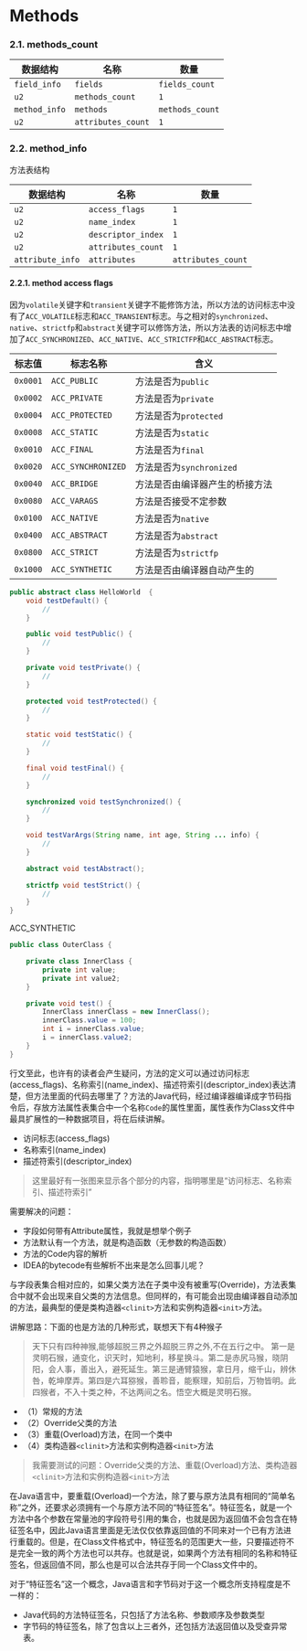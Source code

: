 # Methods

### 2.1. methods_count

| 数据结构         | 名称                  | 数量                      |
| ---------------- | --------------------- | ------------------------- |
| `field_info`     | `fields`              | `fields_count`            |
| `u2`             | `methods_count`       | `1`                       |
| `method_info`    | `methods`             | `methods_count`           |
| `u2`             | `attributes_count`    | `1`                       |

### 2.2. method_info

方法表结构

| 数据结构         | 名称               | 数量               |
| ---------------- | ------------------ | ------------------ |
| `u2`             | `access_flags`     | `1`                |
| `u2`             | `name_index`       | `1`                |
| `u2`             | `descriptor_index` | `1`                |
| `u2`             | `attributes_count` | `1`                |
| `attribute_info` | `attributes`       | `attributes_count` |

#### 2.2.1. method access flags

因为`volatile`关键字和`transient`关键字不能修饰方法，所以方法的访问标志中没有了`ACC_VOLATILE`标志和`ACC_TRANSIENT`标志。与之相对的`synchronized`、`native`、`strictfp`和`abstract`关键字可以修饰方法，所以方法表的访问标志中增加了`ACC_SYNCHRONIZED`、`ACC_NATIVE`、`ACC_STRICTFP`和`ACC_ABSTRACT`标志。

| 标志值   | 标志名称           | 含义                           |
| -------- | ------------------ | ------------------------------ |
| `0x0001` | `ACC_PUBLIC`       | 方法是否为`public`             |
| `0x0002` | `ACC_PRIVATE`      | 方法是否为`private`            |
| `0x0004` | `ACC_PROTECTED`    | 方法是否为`protected`          |
| `0x0008` | `ACC_STATIC`       | 方法是否为`static`             |
| `0x0010` | `ACC_FINAL`        | 方法是否为`final`              |
| `0x0020` | `ACC_SYNCHRONIZED` | 方法是否为`synchronized`       |
| `0x0040` | `ACC_BRIDGE`       | 方法是否由编译器产生的桥接方法 |
| `0x0080` | `ACC_VARAGS`       | 方法是否接受不定参数           |
| `0x0100` | `ACC_NATIVE`       | 方法是否为`native`             |
| `0x0400` | `ACC_ABSTRACT`     | 方法是否为`abstract`           |
| `0x0800` | `ACC_STRICT`     | 方法是否为`strictfp`           |
| `0x1000` | `ACC_SYNTHETIC`    | 方法是否由编译器自动产生的     |

```java
public abstract class HelloWorld  {
    void testDefault() {
        //
    }

    public void testPublic() {
        //
    }

    private void testPrivate() {
        //
    }

    protected void testProtected() {
        //
    }

    static void testStatic() {
        //
    }

    final void testFinal() {
        //
    }

    synchronized void testSynchronized() {
        //
    }

    void testVarArgs(String name, int age, String ... info) {
        //
    }

    abstract void testAbstract();

    strictfp void testStrict() {
        //
    }
}
```

ACC_SYNTHETIC

```java
public class OuterClass {

    private class InnerClass {
        private int value;
        private int value2;
    }

    private void test() {
        InnerClass innerClass = new InnerClass();
        innerClass.value = 100;
        int i = innerClass.value;
        i = innerClass.value2;
    }
}
```


行文至此，也许有的读者会产生疑问，方法的定义可以通过访问标志(access_flags)、名称索引(name_index)、描述符索引(descriptor_index)表达清楚，但方法里面的代码去哪里了？方法的Java代码，经过编译器编译成字节码指令后，存放方法属性表集合中一个名称`Code`的属性里面，属性表作为Class文件中最具扩展性的一种数据项目，将在后续讲解。

- 访问标志(access_flags)
- 名称索引(name_index)
- 描述符索引(descriptor_index)

> 这里最好有一张图来显示各个部分的内容，指明哪里是“访问标志、名称索引、描述符索引”

需要解决的问题：

- 字段如何带有Attribute属性，我就是想举个例子
- 方法默认有一个方法，就是构造函数（无参数的构造函数）
- 方法的Code内容的解析
- IDEA的bytecode有些解析不出来是怎么回事儿呢？

与字段表集合相对应的，如果父类方法在子类中没有被重写(Override)，方法表集合中就不会出现来自父类的方法信息。但同样的，有可能会出现由编译器自动添加的方法，最典型的便是类构造器`<clinit>`方法和实例构造器`<init>`方法。

讲解思路：下面的也是方法的几种形式，联想天下有4种猴子

> 天下只有四种神猴,能够超脱三界之外超脱三界之外,不在五行之中。
> 第一是灵明石猴，通变化，识天时，知地利，移星换斗。第二是赤尻马猴，晓阴阳，会人事，善出入，避死延生。第三是通臂猿猴，拿日月，缩千山，辨休咎，乾坤摩弄。第四是六耳猕猴，善聆音，能察理，知前后，万物皆明。此四猴者，不入十类之种，不达两间之名。悟空大概是灵明石猴。

- （1）常规的方法
- （2）Override父类的方法
- （3）重载(Overload)方法，在同一个类中
- （4）类构造器`<clinit>`方法和实例构造器`<init>`方法

> 我需要测试的问题：Override父类的方法、重载(Overload)方法、类构造器`<clinit>`方法和实例构造器`<init>`方法

在Java语言中，要重载(Overload)一个方法，除了要与原方法具有相同的“简单名称”之外，还要求必须拥有一个与原方法不同的“特征签名”。特征签名，就是一个方法中各个参数在常量池的字段符号引用的集合，也就是因为返回值不会包含在特征签名中，因此Java语言里面是无法仅仅依靠返回值的不同来对一个已有方法进行重载的。但是，在Class文件格式中，特征签名的范围更大一些，只要描述符不是完全一致的两个方法也可以共存。也就是说，如果两个方法有相同的名称和特征签名，但返回值不同，那么也是可以合法共存于同一个Class文件中的。

对于“特征签名”这一个概念，Java语言和字节码对于这一个概念所支持程度是不一样的：

- Java代码的方法特征签名，只包括了方法名称、参数顺序及参数类型
- 字节码的特征签名，除了包含以上三者外，还包括方法返回值以及受查异常表。

